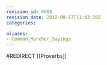 ```yaml
---
revision_id: 6088
revision_date: 2012-08-17T11:43:38Z
categories:

aliases:
- Common_Marcher_Sayings
---
```


#REDIRECT [[Proverbs]]
